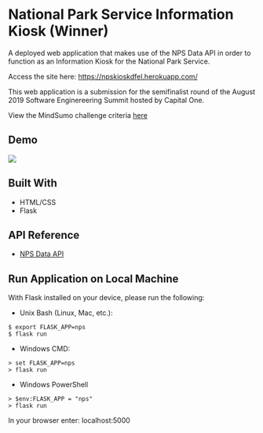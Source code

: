 # National Park Service Information Kiosk (Winner)
A deployed web application that makes use of the NPS Data API in order to function as an Information Kiosk for the National Park Service.

Access the site here: https://npskioskdfel.herokuapp.com/

This web application is a submission for the semifinalist round of the August 2019 Software Enginereering Summit hosted by Capital One.

View the MindSumo challenge criteria [here](https://www.mindsumo.com/contests/national-park-api?utm_campaign=solution_received_notification&utm_source=mindsumo&utm_medium=email)
## Demo
![](/static/demo/Demo.gif)

## Built With  
- HTML/CSS
- Flask

## API Reference
- [NPS Data API](https://www.nps.gov/subjects/developer/index.htm)

## Run Application on Local Machine
With Flask installed on your device, please run the following:

- Unix Bash (Linux, Mac, etc.):
```
$ export FLASK_APP=nps
$ flask run
```
- Windows CMD:
```
> set FLASK_APP=nps
> flask run
```
- Windows PowerShell
```
> $env:FLASK_APP = "nps"
> flask run
```
In your browser enter: localhost:5000
